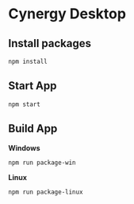 # Cynergy Desktop

## Install packages
```
npm install
```

## Start App
```
npm start
```

## Build App
**Windows**
```
npm run package-win
```

**Linux**
```
npm run package-linux
```
